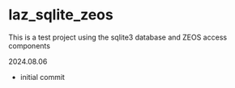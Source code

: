 # laz_sqlite_zeos

This is a test project using the sqlite3 database and ZEOS access components

2024.08.06
- initial commit